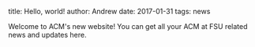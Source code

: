 title: Hello, world!
author: Andrew
date: 2017-01-31
tags: news

Welcome to ACM's new website! You can get all your ACM at FSU related news and updates here.
